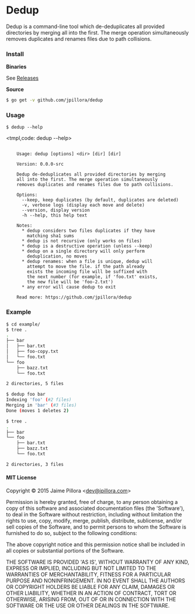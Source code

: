 # Dedup

Dedup is a command-line tool which de-deduplicates all provided directories by merging all into the first. The merge operation simultaneously removes duplicates and renames files due to path collisions.

### Install

**Binaries**

See [Releases](https://github.com/jpillora/dedup/releases/latest)

**Source**

``` sh
$ go get -v github.com/jpillora/dedup
```

### Usage

```
$ dedup --help
```

<tmpl,code: dedup --help>
```

	Usage: dedup [options] <dir> [dir] [dir]
	
	Version: 0.0.0-src

	Dedup de-deduplicates all provided directories by merging
	all into the first. The merge operation simultaneously
	removes duplicates and renames files due to path collisions.
	
	Options:
	  --keep, keep duplicates (by default, duplicates are deleted)
	  -v, verbose logs (display each move and delete)
	  --version, display version
	  -h --help, this help text

	Notes:
	  * dedup considers two files duplicates if they have
	    matching sha1 sums
	  * dedup is not recursive (only works on files)
	  * dedup is a destructive operation (unless --keep)
	  * dedup on a single directory will only perform
	    deduplication, no moves
	  * dedup renames: when a file is unique, dedup will
	    attempt to move the file. if the path already
	    exists the incoming file will be suffixed with
	    the next number (for example, if 'foo.txt' exists,
	    the new file will be 'foo-2.txt')
	  * any error will cause dedup to exit

	Read more: https://github.com/jpillora/dedup

```
</tmpl>

### Example

``` sh
$ cd example/
$ tree .
.
├── bar
│   ├── bar.txt
│   ├── foo-copy.txt
│   └── foo.txt
└── foo
    ├── bazz.txt
    └── foo.txt

2 directories, 5 files

$ dedup foo bar
Indexing 'foo' (#2 files)
Merging in 'bar' (#3 files)
Done (moves 1 deletes 2)

$ tree .
.
├── bar
└── foo
    ├── bar.txt
    ├── bazz.txt
    └── foo.txt

2 directories, 3 files
```

#### MIT License

Copyright © 2015 Jaime Pillora &lt;dev@jpillora.com&gt;

Permission is hereby granted, free of charge, to any person obtaining
a copy of this software and associated documentation files (the
'Software'), to deal in the Software without restriction, including
without limitation the rights to use, copy, modify, merge, publish,
distribute, sublicense, and/or sell copies of the Software, and to
permit persons to whom the Software is furnished to do so, subject to
the following conditions:

The above copyright notice and this permission notice shall be
included in all copies or substantial portions of the Software.

THE SOFTWARE IS PROVIDED 'AS IS', WITHOUT WARRANTY OF ANY KIND,
EXPRESS OR IMPLIED, INCLUDING BUT NOT LIMITED TO THE WARRANTIES OF
MERCHANTABILITY, FITNESS FOR A PARTICULAR PURPOSE AND NONINFRINGEMENT.
IN NO EVENT SHALL THE AUTHORS OR COPYRIGHT HOLDERS BE LIABLE FOR ANY
CLAIM, DAMAGES OR OTHER LIABILITY, WHETHER IN AN ACTION OF CONTRACT,
TORT OR OTHERWISE, ARISING FROM, OUT OF OR IN CONNECTION WITH THE
SOFTWARE OR THE USE OR OTHER DEALINGS IN THE SOFTWARE.